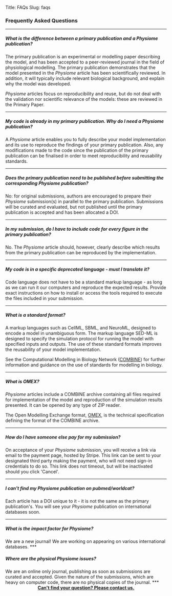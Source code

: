 Title: FAQs
Slug: faqs
       
   
### Frequently Asked Questions
***
<h5 id="difference"><em>What is the difference between a primary publication and a <i>Physiome</i> publication?</em></h5>

The primary publication is an experimental or modelling paper describing the model, and has been accepted to a peer-reviewed journal in the field of physiological modelling. The primary publication demonstrates that the model presented in the *Physiome* article has been scientifically reviewed. In addition, it will typically include relevant biological background, and explain why the model was developed.

*Physiome* articles focus on reproducibility and reuse, but do not deal with the validation nor scientific relevance of the models: these are reviewed in the Primary Paper.
***

<h5 id="why"><em>My code is already in my primary publication. Why do I need a <i>Physiome</i> publication?</em></h5>

A *Physiome* article enables you to fully describe your model implementation and its use to reproduce the findings of your primary publication. Also, any modifications made to the code since the publication of the primary publication can be finalised in order to meet reproducibility and reusability standards. 
***

<h5 id="publish_before"><em>Does the primary publication need to be published before submitting the corresponding <i>Physiome</i> publication?</em></h5>

No: for original submissions, authors are encouraged to prepare their *Physiome* submission(s) in parallel to the primary publication. Submissions will be curated and evaluated, but not published until the primary publication is accepted and has been allocated a DOI. 
***

<h5 id="every_figure"><em>In my submission, do I have to include code for every figure in the primary publication?</em></h5>

No. The *Physiome* article should, however, clearly describe which results from the primary publication can be reproduced by the implementation.
***

<h5 id="language"><em>My code is in a specific deprecated language - must I translate it?</em></h5>

Code language does not have to be a standard markup language - as long as we can run it our computers and reproduce the expected results. Provide exact instructions on how to install or access the tools required to execute the files included in your submission.
***

<h5 id="standard_format"><em>What is a standard format?</em></h5>

A markup languages such as CellML, SBML, and NeuroML, designed to encode a model in unambiguous form. The markup language SED-ML is designed to specify the simulation protocol for running the model with specified inputs and outputs. The use of these standard formats improves the reusability of your model implementation. 

See the Computational Modelling in Biology Network (<a href="http://co.mbine.org/" target="_blank" rel="noopener noreferrer">COMBINE</a>) for further information and guidance on the use of standards for modelling in biology. 
***

<h5 id="omex"><em>What is OMEX?</em></h5>

*Physiome* articles include a COMBINE archive containing all files required for implementation of the model and reproduction of the simulation results presented. It can be opened by any type of ZIP reader.

The Open Modelling Exchange format, <a href="http://co.mbine.org/standards/omex" target="_blank" rel="noopener noreferrer">OMEX</a>, is the technical specification defining the format of the COMBINE archive.
***

<h5 id="payment"><em>How do I have someone else pay for my submission?</em></h5>

On acceptance of your *Physiome* submission, you will receive a link via email to the payment page, hosted by Stripe. This link can be sent to your designated third party making the payment, who will not need sign-in credentials to do so. 
This link does not timeout, but will be inactivated should you click 'Cancel'.
***

<h5 id="pubmed"><em>I can't find my <i>Physiome</i> publication on pubmed/worldcat?</em></h5>

Each article has a DOI unique to it - it is not the same as the primary publication's. You will see your <i>Physiome</i> publication on international databases soon.
***

<h5 id="impact_factor"><em>What is the impact factor for <i>Physiome</i>?</em></h5>
We are a new journal! We are working on appearing on various international databases.
***

<h5 id="physical"><em>Where are the physical <i>Physiome</i> issues?</em></h5>
We are an online only journal, publishing as soon as submissions are curated and accepted. Given the nature of the submissions, which are heavy on computer code, there are no physical copies of the journal.
***
       
<div style = "text-align: center;"> 
<a href = "mailto:physiome@physiomeproject.org"><strong>Can't find your question? Please contact us.  </strong></a>

</div>

<br /> 
